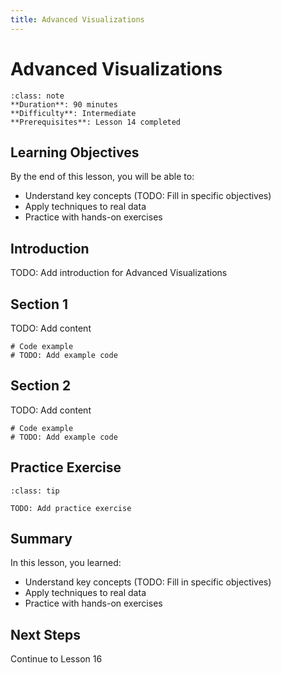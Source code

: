```yaml
---
title: Advanced Visualizations
---
```


# Advanced Visualizations

```{admonition} Lesson Info
:class: note
**Duration**: 90 minutes
**Difficulty**: Intermediate
**Prerequisites**: Lesson 14 completed
```

## Learning Objectives

By the end of this lesson, you will be able to:

- Understand key concepts (TODO: Fill in specific objectives)
- Apply techniques to real data
- Practice with hands-on exercises

## Introduction

TODO: Add introduction for Advanced Visualizations

## Section 1

TODO: Add content

```{code-cell} ipython3
# Code example
# TODO: Add example code
```

## Section 2

TODO: Add content

```{code-cell} ipython3
# Code example
# TODO: Add example code
```

## Practice Exercise

```{admonition} Exercise
:class: tip

TODO: Add practice exercise
```

## Summary

In this lesson, you learned:

- Understand key concepts (TODO: Fill in specific objectives)
- Apply techniques to real data
- Practice with hands-on exercises

## Next Steps

Continue to Lesson 16

<!--
INSTRUCTOR NOTES

Skills covered (from references/skills/data-science/):
1. combining-multiple-plotly-traces-into-one-figure.md
   - Combining Multiple Plotly Traces into One Figure
   - Difficulty: intermediate
2. creating-advanced-dash-layouts-and-graphs.md
   - Creating Advanced Dash Layouts and Graphs
   - Difficulty: intermediate
3. creating-color-coded-figures-with-plotly-graph-objects.md
   - Creating Color-Coded Figures with Plotly Graph Objects
   - Difficulty: intermediate
4. creating-line-charts-with-plotly-graph-objects.md
   - Creating Line Charts with Plotly Graph Objects
   - Difficulty: intermediate
5. creating-pair-plots-with-seaborn.md
   - Creating Pair Plots with Seaborn
   - Difficulty: intermediate
6. manually-calculating-roc-curve-points.md
   - Manually Calculating ROC Curve Points
   - Difficulty: intermediate
7. returning-multiple-graph-components-from-a-dash-callback.md
   - Returning Multiple Graph Components from a Dash Callback
   - Difficulty: intermediate
8. simulating-cellular-automata-with-numpy-and-matplotlib.md
   - Simulating Cellular Automata with NumPy and Matplotlib
   - Difficulty: intermediate
-->